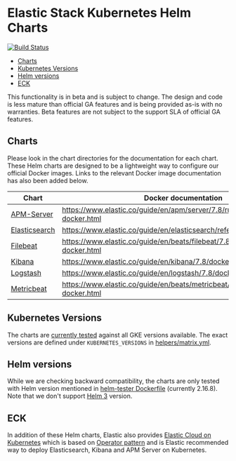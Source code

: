 # Elastic Stack Kubernetes Helm Charts

[![Build Status](https://img.shields.io/jenkins/s/https/devops-ci.elastic.co/job/elastic+helm-charts+7.8.svg)](https://devops-ci.elastic.co/job/elastic+helm-charts+7.8/)

<!-- START doctoc generated TOC please keep comment here to allow auto update -->
<!-- DON'T EDIT THIS SECTION, INSTEAD RE-RUN doctoc TO UPDATE -->


- [Charts](#charts)
- [Kubernetes Versions](#kubernetes-versions)
- [Helm versions](#helm-versions)
- [ECK](#eck)

<!-- END doctoc generated TOC please keep comment here to allow auto update -->

This functionality is in beta and is subject to change. The design and code is
less mature than official GA features and is being provided as-is with no
warranties. Beta features are not subject to the support SLA of official GA
features.

## Charts

Please look in the chart directories for the documentation for each chart. These
Helm charts are designed to be a lightweight way to configure our official
Docker images. Links to the relevant Docker image documentation has also been
added below.

| Chart                                      | Docker documentation                                                            |
|--------------------------------------------|---------------------------------------------------------------------------------|
| [APM-Server](./apm-server/README.md)       | https://www.elastic.co/guide/en/apm/server/7.8/running-on-docker.html       |
| [Elasticsearch](./elasticsearch/README.md) | https://www.elastic.co/guide/en/elasticsearch/reference/7.8/docker.html     |
| [Filebeat](./filebeat/README.md)           | https://www.elastic.co/guide/en/beats/filebeat/7.8/running-on-docker.html   |
| [Kibana](./kibana/README.md)               | https://www.elastic.co/guide/en/kibana/7.8/docker.html                      |
| [Logstash](./logstash/README.md)           | https://www.elastic.co/guide/en/logstash/7.8/docker.html                    |
| [Metricbeat](./metricbeat/README.md)       | https://www.elastic.co/guide/en/beats/metricbeat/7.8/running-on-docker.html |

## Kubernetes Versions

The charts are [currently tested][] against all GKE versions available. The
exact versions are defined under `KUBERNETES_VERSIONS` in
[helpers/matrix.yml][].

## Helm versions

While we are checking backward compatibility, the charts are only tested with
Helm version mentioned in [helm-tester Dockerfile][] (currently 2.16.8).
Note that we don't support [Helm 3][] version.

## ECK

In addition of these Helm charts, Elastic also provides
[Elastic Cloud on Kubernetes][] which is based on [Operator pattern][] and is
Elastic recommended way to deploy Elasticsearch, Kibana and APM Server on
Kubernetes.


[currently tested]: https://devops-ci.elastic.co/job/elastic+helm-charts+7.8/
[elastic cloud on kubernetes]: https://github.com/elastic/cloud-on-k8s
[helm 3]: https://v3.helm.sh
[helm-tester Dockerfile]: https://github.com/elastic/helm-charts/blob/7.8/helpers/helm-tester/Dockerfile
[helpers/matrix.yml]: https://github.com/elastic/helm-charts/blob/7.8/helpers/matrix.yml
[operator pattern]: https://kubernetes.io/docs/concepts/extend-kubernetes/operator/
